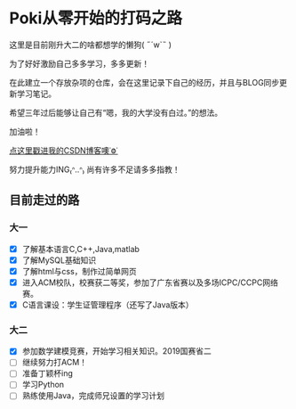 # Poki从零开始的打码之路

这里是目前刚升大二的啥都想学的懒狗( ˶´w`˵ )

为了好好激励自己多多学习，多多更新！

在此建立一个存放杂项的仓库，会在这里记录下自己的经历，并且与BLOG同步更新学习笔记。

希望三年过后能够让自己有“嗯，我的大学没有白过。”的想法。

加油啦！

[点这里戳进我的CSDN博客噢˙Ⱉ˙](https://blog.csdn.net/weixin_44791627)

努力提升能力ING₍ᐢ..ᐢ₎ 尚有许多不足请多多指教！

## 目前走过的路

### 大一

- [x] 了解基本语言C,C++,Java,matlab
- [x] 了解MySQL基础知识
- [x] 了解html与css，制作过简单网页
- [x] 进入ACM校队，校赛获二等奖，参加了广东省赛以及多场ICPC/CCPC网络赛。
- [x] C语言课设：学生证管理程序（还写了Java版本）

### 大二

- [x] 参加数学建模竞赛，开始学习相关知识。2019国赛省二
- [ ] 继续努力打ACM！
- [ ] 准备丁颖杯ing
- [ ] 学习Python
- [ ] 熟练使用Java，完成师兄设置的学习计划
